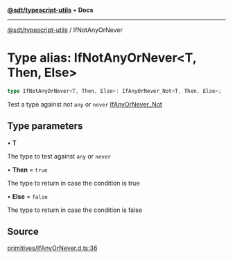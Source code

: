 [**@sdt/typescript-utils**](../README.md) • **Docs**

***

[@sdt/typescript-utils](../globals.md) / IfNotAnyOrNever

# Type alias: IfNotAnyOrNever\<T, Then, Else\>

```ts
type IfNotAnyOrNever<T, Then, Else>: IfAnyOrNever_Not<T, Then, Else>;
```

Test a type against not `any` or `never`
[IfAnyOrNever_Not](IfAnyOrNever_Not.md)

## Type parameters

• **T**

The type to test against `any` or `never`

• **Then** = `true`

The type to return in case the condition is true

• **Else** = `false`

The type to return in case the condition is false

## Source

[primitives/IfAnyOrNever.d.ts:36](https://github.com/sylvaindethier/typescript-utils/blob/254cb70e64a181b28a83233c8f5f88b54fc4d037/types/primitives/IfAnyOrNever.d.ts#L36)
